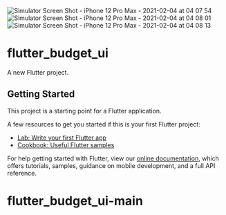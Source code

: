 ![Simulator Screen Shot - iPhone 12 Pro Max - 2021-02-04 at 04 07 54](https://user-images.githubusercontent.com/76788131/106836335-a5102a80-66a1-11eb-8bac-c4eb0acb433f.png)
![Simulator Screen Shot - iPhone 12 Pro Max - 2021-02-04 at 04 08 01](https://user-images.githubusercontent.com/76788131/106836352-ab9ea200-66a1-11eb-97cf-6c00dcc3ead3.png)
![Simulator Screen Shot - iPhone 12 Pro Max - 2021-02-04 at 04 08 13](https://user-images.githubusercontent.com/76788131/106836360-ae999280-66a1-11eb-80bc-c890d7f41642.png)


# flutter_budget_ui

A new Flutter project.

## Getting Started

This project is a starting point for a Flutter application.

A few resources to get you started if this is your first Flutter project:

- [Lab: Write your first Flutter app](https://flutter.dev/docs/get-started/codelab)
- [Cookbook: Useful Flutter samples](https://flutter.dev/docs/cookbook)

For help getting started with Flutter, view our
[online documentation](https://flutter.dev/docs), which offers tutorials,
samples, guidance on mobile development, and a full API reference.
# flutter_budget_ui-main

